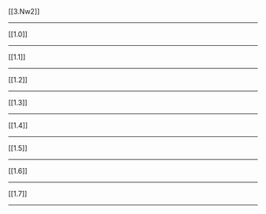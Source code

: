 [[3.Nw2]]
___
[[1.0]]


___
[[1.1]]


___
[[1.2]]


___
[[1.3]]


___
[[1.4]]


___
[[1.5]]


___
[[1.6]]


___
[[1.7]]


___

